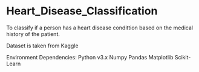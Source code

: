 # Heart_Disease_Classification

To classify if a person has a heart disease condittion based on the medical history of the patient.

Dataset is taken from Kaggle

Environment Dependencies: 
Python v3.x
Numpy
Pandas
Matplotlib
Scikit-Learn


